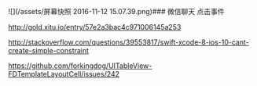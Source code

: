 ![](/assets/屏幕快照 2016-11-12 15.07.39.png)### 微信聊天 点击事件

http://gold.xitu.io/entry/57e2a3bac4c971006145a253



http://stackoverflow.com/questions/39553817/swift-xcode-8-ios-10-cant-create-simple-constraint


https://github.com/forkingdog/UITableView-FDTemplateLayoutCell/issues/242

